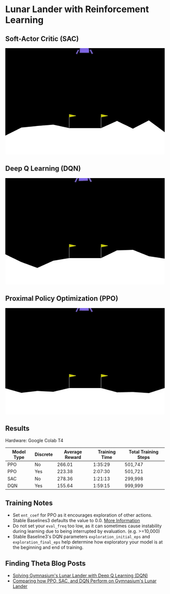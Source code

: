 # Lunar Lander with Reinforcement Learning

## Soft-Actor Critic (SAC)

![](/Images/sac_lunar_lander.gif)

## Deep Q Learning (DQN)

![](/Images/dqn_lunar_lander.gif)

## Proximal Policy Optimization (PPO)

![](/Images/ppo_lunar_lander.gif)

## Results
Hardware: Google Colab T4

| Model Type | Discrete | Average Reward| Training Time | Total Training Steps |
|------------|----------|---------------|---------------|----------------------|
| PPO        | No       | 266.01        | 1:35:29       | 501,747              |
| PPO        | Yes      | 223.38        | 2:07:30       | 501,721              |
| SAC        | No       | 278.36        | 1:21:13       | 299,998              |
| DQN        | Yes      | 155.64        | 1:59:15       | 999,999              |

## Training Notes
- Set `ent_coef` for PPO as it encourages exploration of other actions. Stable Baselines3 defaults the value to 0.0. [More Information](https://www.youtube.com/watch?v=1ppslywmIPs)
- Do not set your `eval_freq` too low, as it can sometimes cause instability during learning due to being interrupted by evaluation. (e.g. >=10,000)
- Stable Baseline3's DQN parameters `exploration_initial_eps` and `exploration_final_eps` help determine how exploratory your model is at the beginning and end of training.

## Finding Theta Blog Posts
- [Solving Gymnasium's Lunar Lander with Deep Q Learning (DQN)](https://www.findingtheta.com/blog/solving-gymnasiums-lunar-lander-with-deep-q-learning-dqn)
- [Comparing how PPO, SAC, and DQN Perform on Gymnasium's Lunar Lander](https://www.findingtheta.com/blog/comparing-how-ppo-sac-and-dqn-perform-on-gymnasiums-lunar-lander)
